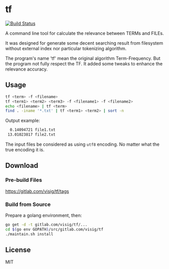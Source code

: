 # tf

[![Build Status](https://travis-ci.org/visig9/tf.svg?branch=master)](https://travis-ci.org/visig9/tf)

A command line tool for calculate the relevance between TERMs and FILEs.

It was designed for generate some decent searching result from filesystem without external index nor particular tokenizing algorithm.

The program's name 'tf' mean the original algorithm Term-Frequency. But the program not fully respect the TF. It added some tweaks to enhance the relevance accuracy.



## Usage

```bash
tf <term> -f <filename>
tf <term1> <term2> <term3> -f <filename1> -f <filename2>
echo <filename> | tf <term>
find . -iname '*.txt' | tf <term1> <term2> | sort -n
```

Output example:

```bash
  0.14094721 file1.txt
 13.01023817 file2.txt
```

The input files be considered as using `utf8` encoding. No matter what the true encoding it is.



## Download

### Pre-build Files

<https://gitlab.com/visig/tf/tags>



### Build from Source

Prepare a golang environment, then:

```bash
go get -d -t gitlab.com/visig/tf/...
cd $(go env GOPATH)/src/gitlab.com/visig/tf
./maintain.sh install
```


## License

MIT
